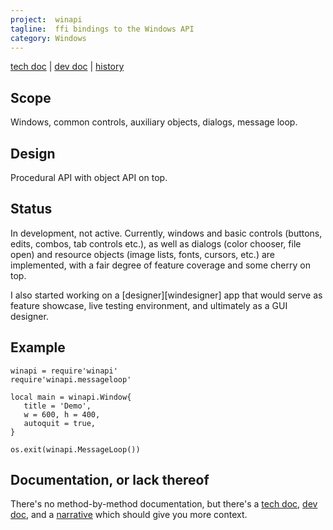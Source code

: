 ```yaml
---
project:  winapi
tagline:  ffi bindings to the Windows API
category: Windows
---
```


[tech doc] | [dev doc] | [history]

## Scope

Windows, common controls, auxiliary objects, dialogs, message loop.

## Design

Procedural API with object API on top.

## Status

In development, not active. Currently, windows and basic controls (buttons, edits, combos, tab controls etc.),
as well as dialogs (color chooser, file open) and resource objects (image lists, fonts, cursors, etc.) are implemented,
with a fair degree of feature coverage and some cherry on top.

I also started working on a [designer][windesigner] app that would serve as feature showcase, live testing environment,
and ultimately as a GUI designer.

## Example

~~~{.lua}
winapi = require'winapi'
require'winapi.messageloop'

local main = winapi.Window{
   title = 'Demo',
   w = 600, h = 400,
   autoquit = true,
}

os.exit(winapi.MessageLoop())
~~~

## Documentation, or lack thereof

There's no method-by-method documentation, but there's a [tech doc], [dev doc], and a [narrative][history]
which should give you more context.

[tech doc]:     winapi_design.html
[dev doc]:      winapi_binding.html
[history]:      winapi_history.html

